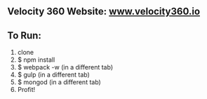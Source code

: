 ## Velocity 360 Website: www.velocity360.io

## To Run:
1. clone
2. $ npm install
3. $ webpack -w (in a different tab)
4. $ gulp (in a different tab)
5. $ mongod (in a different tab)
6. Profit!